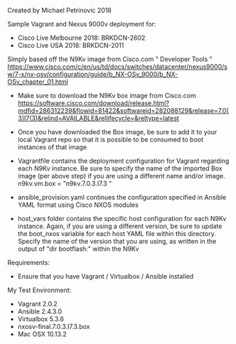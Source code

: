 Created by Michael Petrinovic 2018

Sample Vagrant and Nexus 9000v deployment for:
* Cisco Live Melbourne 2018: BRKDCN-2602
* Cisco Live USA 2018: BRKDCN-2011

Simply based off the N9Kv image from Cisco.com " Developer Tools "
https://www.cisco.com/c/en/us/td/docs/switches/datacenter/nexus9000/sw/7-x/nx-osv/configuration/guide/b_NX-OSv_9000/b_NX-OSv_chapter_01.html


* Make sure to download the N9Kv box image from Cisco.com
https://software.cisco.com/download/release.html?mdfid=286312239&flowid=81422&softwareid=282088129&release=7.0(3)I7(3)&relind=AVAILABLE&rellifecycle=&reltype=latest

* Once you have downloaded the Box image, be sure to add it to your local Vagrant repo so that it is possible to be consumed to boot instances of that image

* Vagrantfile contains the deployment configuration for Vagrant regarding each N9Kv instance. Be sure to specify the name of the imported Box image (per above step) if you are using a different name and/or image.  n9kv.vm.box = "n9kv.7.0.3.I7.3
"
* ansible_provision.yaml continues the configuration specified in Ansible YAML format using Cisco NXOS modules

* host_vars folder contains the specific host configuration for each N9Kv instance. Again, if you are using a different version, be sure to update the boot_nxos variable for each host YAML file within this directory. Specify the name of the version that you are using, as written in the output of "dir bootflash:" within the N9Kv

Requirements:
* Ensure that you have Vagrant / Virtualbox / Ansible installed

My Test Environment:
* Vagrant 2.0.2
* Ansible 2.4.3.0
* Virtualbox 5.3.6
* nxosv-final.7.0.3.I7.3.box
* Mac OSX 10.13.2
